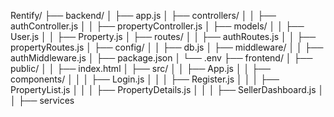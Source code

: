 Rentify/
├── backend/
│   ├── app.js
│   ├── controllers/
│   │   ├── authController.js
│   │   ├── propertyController.js
│   ├── models/
│   │   ├── User.js
│   │   ├── Property.js
│   ├── routes/
│   │   ├── authRoutes.js
│   │   ├── propertyRoutes.js
│   ├── config/
│   │   ├── db.js
│   ├── middleware/
│   │   ├── authMiddleware.js
│   ├── package.json
│   └── .env
├── frontend/
│   ├── public/
│   │   ├── index.html
│   ├── src/
│   │   ├── App.js
│   │   ├── components/
│   │   │   ├── Login.js
│   │   │   ├── Register.js
│   │   │   ├── PropertyList.js
│   │   │   ├── PropertyDetails.js
│   │   │   ├── SellerDashboard.js
│   │   ├── services
